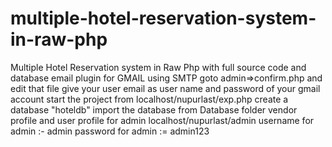 # multiple-hotel-reservation-system-in-raw-php
Multiple Hotel Reservation system in Raw Php with full source code and database 
email plugin for GMAIL using SMTP
goto admin=>confirm.php and edit that file 
give your user email as user name and password of your gmail account
start the project from localhost/nupurlast/exp.php
create a database "hoteldb"
import the database from Database folder
vendor profile and user profile 
for admin localhost/nupurlast/admin
username for admin :- admin
password for admin := admin123
